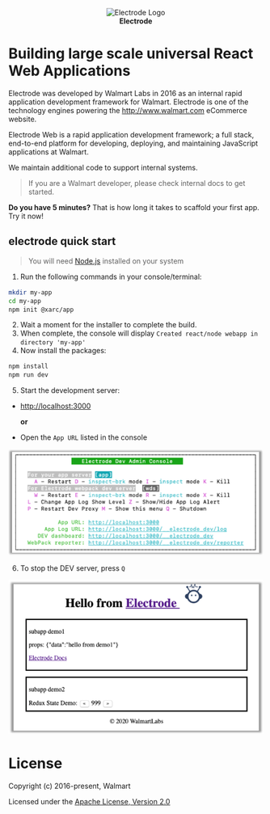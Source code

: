 <p align="center">
<a><img src="https://raw.githubusercontent.com/electrode-io/electrode/cc4ea3e1851cee3333ecca08fdbf5534f51b1ae7/samples/universal-react-node/client/images/logo-192x192.png" alt="Electrode Logo"></a>
<br>
<b>Electrode</b>
</p>

# Building large scale universal React Web Applications

Electrode was developed by Walmart Labs in 2016 as an internal rapid application development framework for Walmart. Electrode is one of the technology engines powering the <http://www.walmart.com> eCommerce website.

Electrode Web is a rapid application development framework; a full stack, end-to-end platform for developing, deploying, and maintaining JavaScript applications at Walmart.

We maintain additional code to support internal systems. 
> If you are a Walmart developer, please check internal docs to get started.

**Do you have 5 minutes?** That is how long it takes to scaffold your first app. Try it now!

## electrode quick start

> You will need [Node.js] installed on your system

1. Run the following commands in your console/terminal:

```bash
mkdir my-app
cd my-app
npm init @xarc/app
```

2. Wait a moment for the installer to complete the build.
3. When complete, the console will display `Created react/node webapp in directory 'my-app'`
4. Now install the packages:

```bash
npm install
npm run dev
```

5. Start the development server:

+ <http://localhost:3000>

  **or**

+ Open the `App URL` listed in the console

![Console dev server](docs/docs/images/console-msg.png)

6. To stop the DEV server, press `Q`

![Hello from Electrode](docs/static/img/electrode-first-run.png)

# License

Copyright (c) 2016-present, Walmart

Licensed under the [Apache License, Version 2.0]

[apache license, version 2.0]: https://www.apache.org/licenses/LICENSE-2.0
[Node.js]: https://nodejs.org/en/download
